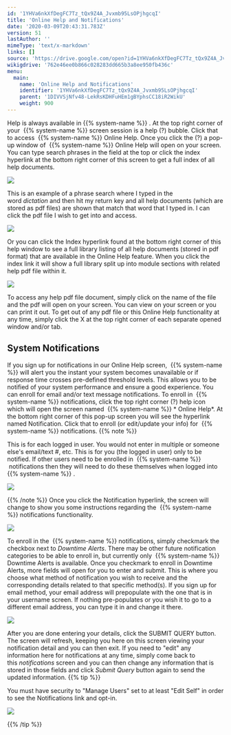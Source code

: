 ```yaml
---
id: '1YHVa6nkXfDegFC7Tz_tQx9Z4A_Jvxmb95LsOPjhgcqI'
title: 'Online Help and Notifications'
date: '2020-03-09T20:43:31.783Z'
version: 51
lastAuthor: ''
mimeType: 'text/x-markdown'
links: []
source: 'https://drive.google.com/open?id=1YHVa6nkXfDegFC7Tz_tQx9Z4A_Jvxmb95LsOPjhgcqI'
wikigdrive: '762e46ee0b866c028283dd665b3a8ee950fb436c'
menu:
  main:
    name: 'Online Help and Notifications'
    identifier: '1YHVa6nkXfDegFC7Tz_tQx9Z4A_Jvxmb95LsOPjhgcqI'
    parent: '1DIVVSjNfv48-LekRsKDHFuHEm1gBYphsCC18iR2WikU'
    weight: 900
---
```

Help is always available in {{% system-name %}} . At the top right corner of your  {{% system-name %}} screen session is a help (?) bubble. Click that to access  {{% system-name %}} Online Help. Once you click the (?) a pop-up window of  {{% system-name %}} Online Help will open on your screen. You can type search phrases in the field at the top or click the index hyperlink at the bottom right corner of this screen to get a full index of all help documents.

![](../online-help-and-notifications.assets/10000201000001B500000139D1650A953189702E.png)

This is an example of a phrase search where I typed in the word *dictation* and then hit my return key and all help documents (which are stored as pdf files) are shown that match that word that I typed in. I can click the pdf file I wish to get into and access.

![](../online-help-and-notifications.assets/10000201000001DB0000015C481B965566461B73.png)

Or you can click the Index hyperlink found at the bottom right corner of this help window to see a full library listing of all help documents (stored in pdf format) that are available in the Online Help feature. When you click the index link it will show a full library split up into module sections with related help pdf file within it.

![](../online-help-and-notifications.assets/10000201000001830000014B89EEC1BF09D7BA30.png)

To access any help pdf file document, simply click on the name of the file and the pdf will open on your screen. You can view on your screen or you can print it out. To get out of any pdf file or this Online Help functionality at any time, simply click the X at the top right corner of each separate opened window and/or tab.

## System Notifications

If you sign up for notifications in our Online Help screen,  {{% system-name %}} will alert you the instant your system becomes unavailable or if response time crosses pre-defined threshold levels. This allows you to be notified of your system performance and ensure a good experience. You can enroll for email and/or text message notifications.
To enroll in  {{% system-name %}} notifications, click the top right corner (?) help icon which will open the screen named  {{% system-name %}} * Online Help*. At the bottom right corner of this pop-up screen you will see the hyperlink named Notification. Click that to enroll (or edit/update your info) for  {{% system-name %}} notifications.
{{% note %}}

This is for each logged in user. You would not enter in multiple or someone else's email/text #, etc. This is for you (the logged in user) only to be notified. If other users need to be enrolled in  {{% system-name %}}  notifications then they will need to do these themselves when logged into  {{% system-name %}} .

![](../online-help-and-notifications.assets/1000020100000277000000777727F6E2ABDCE508.png)

{{% /note %}}
Once you click the Notification hyperlink, the screen will change to show you some instructions regarding the  {{% system-name %}} notifications functionality.

![](../online-help-and-notifications.assets/10000201000001D10000013AE5642A6EC9FA626C.png)

To enroll in the  {{% system-name %}} notifications, simply checkmark the checkbox next to *Downtime Alerts*. There may be other future notification categories to be able to enroll in, but currently only  {{% system-name %}} Downtime Alerts is available.
Once you checkmark to enroll in Downtime Alerts, more fields will open for you to enter and submit. This is where you choose what method of notification you wish to receive and the corresponding details related to that specific method(s). If you sign up for email method, your email address will prepopulate with the one that is in your username screen. If nothing pre-populates or you wish it to go to a different email address, you can type it in and change it there.

![](../online-help-and-notifications.assets/100002010000013F000000A7404C633924FF58F4.png)

After you are done entering your details, click the SUBMIT QUERY button. The screen will refresh, keeping you here on this screen viewing your notification detail and you can then exit. If you need to "edit" any information here for notifications at any time, simply come back to this *notifications* screen and you can then change any information that is stored in those fields and click *Submit Query* button again to send the updated information.
{{% tip %}}

You must have security to "Manage Users" set to at least "Edit Self" in order to see the Notifications link and opt-in.

![](../online-help-and-notifications.assets/10000201000000CF0000001A38AE492A5D105915.png)

{{% /tip %}}

